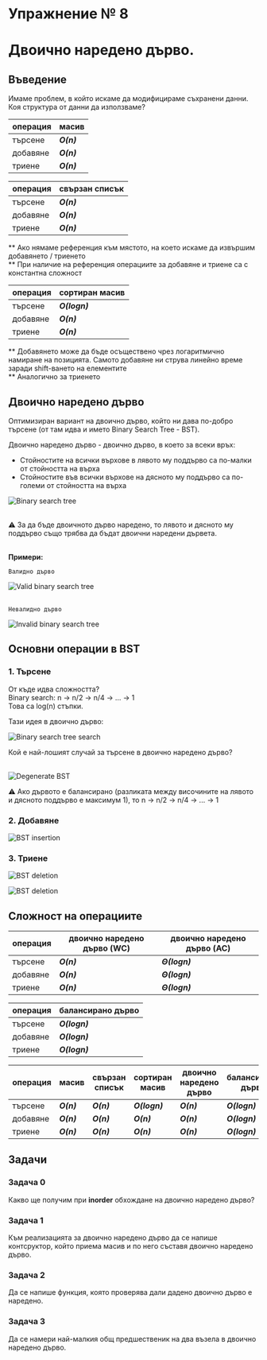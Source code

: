 # Упражнение № 8
# Двоично наредено дърво.

## Въведение
Имаме проблем, в който искаме да модифицираме съхранени данни. Коя структура от данни да използваме? <br />

| операция | масив |
| --- | --- |
| търсене | ***O(n)*** | 
| добавяне | ***O(n)*** |
| триене | ***O(n)*** |

| операция | свързан списък |
| --- | --- |
| търсене | ***O(n)*** |
| добавяне | ***O(n)*** |
| триене | ***O(n)*** | 

** Aко нямаме референция към мястото, на което искаме да извършим добавянето / триенето  <br />
** При наличие на референция операциите за добавяне и триене са с константна сложност

| операция | сортиран масив |
| --- | --- |
| търсене | ***O(logn)*** |
| добавяне | ***O(n)*** |
| триене | ***O(n)*** |

** Добавянето може да бъде осъществено чрез логаритмично намиране на позицията. Самото добавяне ни струва линейно време заради shift-ването на елементите <br />
** Аналогично за триенето

## Двоично наредено дърво
Оптимизиран вариант на двоично дърво, който ни дава по-добро търсене (от там идва и името Binary Search Tree - BST). <br /> 

Двоично наредено дърво - двоично дърво, в което за всеки връх:
- Стойностите на всички върхове в лявото му поддърво са по-малки от стойността на върха
- Стойностите във всички върхове на дясното му поддърво са по-големи от стойността на върха

![Binary search tree](../media/sem08/sem08-bst.png)

<br />
⚠️ За да бъде двоичното дърво наредено, то лявото и дясното му поддърво също трябва да бъдат двоични наредени дървета.
<br /> <br />

**Примери:**

    Валидно дърво
![Valid binary search tree](../media/sem08/sem08-bst-example.png)
<br />
<br />

    Невалидно дърво
![Invalid binary search tree](../media/sem08/sem08-invalid-bst-exmple.png)

## Основни операции в BST

### **1. Търсене**

От къде идва сложността? <br />
Binary search: n -> n/2 -> n/4 -> ... -> 1 <br />
Това са log(n) стъпки.

Тази идея в двоично дърво:

![Binary search tree search](../media/sem08/sem08-bst-search.png)

Кой е най-лошият случай за търсене в двоично наредено дърво?
<br />
<br />

![Degenerate BST](../media/sem08/sem08-degenerate-bst.png)

⚠️ Ако дървото е балансирано (разликата между височините на лявото и дясното поддърво е максимум 1), то n -> n/2 -> n/4 -> ... -> 1

### **2. Добавяне**

![BST insertion](../media/sem08/sem08-bst-insert.png)

### **3. Триене**

![BST deletion](../media/sem08/sem08-bst-delete-leaf-1-child.png)

![BST deletion](../media/sem08/sem08-bst-delete-2-children.png)

## Сложност на операциите

| операция | двоично наредено дърво (WC) | двоично наредено дърво (AC) |
| --- | --- |  --- |
| търсене | ***O(n)*** | ***Θ(logn)*** |
| добавяне | ***O(n)*** | ***Θ(logn)*** |
| триене | ***O(n)*** | ***Θ(logn)*** |

| операция | балансирано дърво |
| --- | --- |
| търсене | ***O(logn)*** |
| добавяне | ***O(logn)*** |
| триене | ***O(logn)*** |

| операция | масив | свързан списък | сортиран масив | двоично наредено дърво | балансирано дърво |
| --- | --- | --- | --- | --- | --- |
| търсене | ***O(n)*** | ***O(n)*** | ***O(logn)*** |  ***O(n)*** | ***O(logn)*** |
| добавяне | ***O(n)*** | ***O(n)*** | ***O(n)*** |  ***O(n)*** | ***O(logn)*** |
| триене | ***O(n)*** | ***O(n)*** | ***O(n)*** |  ***O(n)*** | ***O(logn)*** |

## Задачи

### **Задача 0**
Какво ще получим при **inorder** обхождане на двоично наредено дърво?

### **Задача 1**
Към реализацията за двоично наредено дърво да се напише контсруктор, който приема масив и по него съставя двоично наредено дърво.

### **Задача 2**
Да се напише функция, която проверява дали дадено двоично дърво е наредено.

### **Задача 3**
Да се намери най-малкия общ предшественик на два възела в двоично наредено дърво.
